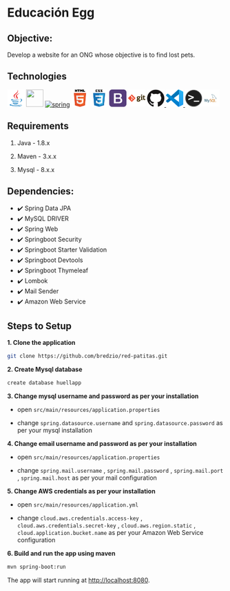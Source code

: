 # Educación Egg

## Objective:

Develop a website for an ONG whose objective is to find lost pets.

## Technologies
<p align="left"><a href="https://www.java.com" target="_blank"><img src="https://raw.githubusercontent.com/devicons/devicon/master/icons/java/java-original.svg" alt="java" width="40" height="40"/></a> 
<a href="https://developer.mozilla.org/es/docs/Web/JavaScript"><img src="https://raw.githubusercontent.com/get-icon/geticon/master/icons/javascript.svg"  width="40px" height="40"/></a>
<a href="https://spring.io/" target="_blank"><img src="https://www.vectorlogo.zone/logos/springio/springio-icon.svg" alt="spring" width="40" height="40"/></a>
<a href="https://www.w3.org/html/" target="_blank"><img src="https://raw.githubusercontent.com/github/explore/80688e429a7d4ef2fca1e82350fe8e3517d3494d/topics/html/html.png"  width="40px" height="40"/></a>
<a href="https://www.w3schools.com/css/" target="_blank"> <img src="https://raw.githubusercontent.com/github/explore/80688e429a7d4ef2fca1e82350fe8e3517d3494d/topics/css/css.png"  width="40px" height="40"/></a>
<a href="https://getbootstrap.com" target="_blank"><img src="https://raw.githubusercontent.com/github/explore/80688e429a7d4ef2fca1e82350fe8e3517d3494d/topics/bootstrap/bootstrap.png"  width="40px" height="40"/></a> 
<a href="https://git-scm.com/"><img src="https://raw.githubusercontent.com/github/explore/80688e429a7d4ef2fca1e82350fe8e3517d3494d/topics/git/git.png"  width="40px" height="40"/></a>
<a href="https://github.com/"><img src="https://raw.githubusercontent.com/github/explore/78df643247d429f6cc873026c0622819ad797942/topics/github/github.png"  width="40px" height="40"/>
<a href="https://code.visualstudio.com/" target="_blank"><img src="https://raw.githubusercontent.com/github/explore/80688e429a7d4ef2fca1e82350fe8e3517d3494d/topics/visual-studio-code/visual-studio-code.png"  width="40px"height="40"/> </a>
<img src="https://raw.githubusercontent.com/github/explore/80688e429a7d4ef2fca1e82350fe8e3517d3494d/topics/terminal/terminal.png"  width="40px" height="40"/><a href="https://www.mysql.com/" target="_blank"><img src="https://raw.githubusercontent.com/github/explore/80688e429a7d4ef2fca1e82350fe8e3517d3494d/topics/mysql/mysql.png" alt="java" width="40" height="40"/></a> </p>

## Requirements

1. Java - 1.8.x

2. Maven - 3.x.x

3. Mysql - 8.x.x

## Dependencies:
- ✔️ Spring Data JPA 
- ✔️ MySQL DRIVER
- ✔️ Spring Web
- ✔️ Springboot Security
- ✔️ Springboot Starter Validation
- ✔️ Springboot Devtools
- ✔️ Springboot Thymeleaf
- ✔️ Lombok
- ✔️ Mail Sender
- ✔️ Amazon Web Service


## Steps to Setup

**1. Clone the application**

```bash
git clone https://github.com/bredzio/red-patitas.git
```

**2. Create Mysql database**
```bash
create database huellapp
```

**3. Change mysql username and password as per your installation**

+ open `src/main/resources/application.properties`

+ change `spring.datasource.username` and `spring.datasource.password` as per your mysql installation

**4. Change email username and password as per your installation**

+ open `src/main/resources/application.properties`

+ change `spring.mail.username` , `spring.mail.password` , `spring.mail.port` , `spring.mail.host` as per your mail configuration

**5. Change AWS credentials as per your installation**

+ open `src/main/resources/application.yml`

+ change `cloud.aws.credentials.access-key` , `cloud.aws.credentials.secret-key` , `cloud.aws.region.static` , `cloud.application.bucket.name` as per your Amazon Web Service configuration


**6. Build and run the app using maven**


```bash
mvn spring-boot:run
```

The app will start running at <http://localhost:8080>.
